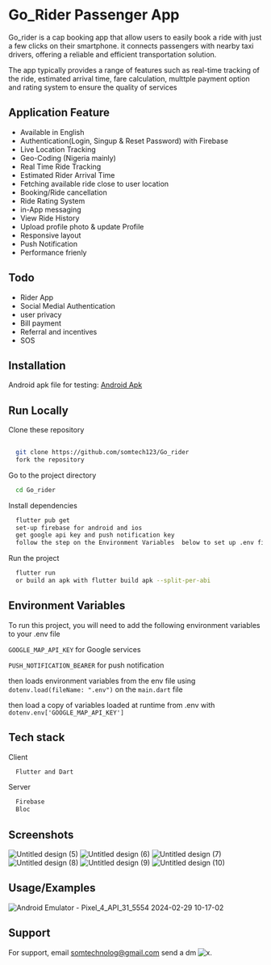
# Go_Rider Passenger App

Go_rider is a cap booking app that allow users to easily book a ride with just a few clicks on their smartphone. it connects passengers with nearby taxi drivers, offering a reliable and efficient transportation solution.

The app typically provides a range of features such as real-time tracking of the ride, estimated arrival time, fare calculation, multtple payment option and rating system to ensure the quality of services
## Application Feature

- Available in English
- Authentication(Login, Singup & Reset Password) with Firebase
- Live Location Tracking
- Geo-Coding (Nigeria mainly)
- Real Time Ride Tracking
- Estimated Rider Arrival Time
- Fetching available ride close to user location
- Booking/Ride cancellation
- Ride Rating System
- in-App messaging
- View Ride History 
- Upload profile photo & update Profile
- Responsive layout
- Push Notification
- Performance frienly
## Todo

- Rider App
- Social Medial Authentication
- user privacy
- Bill payment 
- Referral and incentives
- SOS
## Installation

Android apk file for testing:
[Android Apk](https://drive.google.com/file/d/1B_HPh_uFyTZuw-qh1pgAOFL7cVH028Ac/view?usp=sharing)
## Run Locally


Clone these repository

```bash
  
  git clone https://github.com/somtech123/Go_rider
  fork the repository
```

Go to the project directory

```bash
  cd Go_rider
```

Install dependencies

```bash
  flutter pub get
  set-up firebase for android and ios 
  get google api key and push notification key
  follow the step on the Environment Variables  below to set up .env file 
```

Run the project 

```bash
  flutter run 
  or build an apk with flutter build apk --split-per-abi
```

## Environment Variables

To run this project, you will need to add the following environment variables to your .env file

`GOOGLE_MAP_API_KEY` for Google services

`PUSH_NOTIFICATION_BEARER` for push notification


then loads environment variables from the env file using 
`dotenv.load(fileName: ".env")` on the `main.dart` file 

then load a copy of variables loaded at runtime from .env with 
`dotenv.env['GOOGLE_MAP_API_KEY']`
## Tech stack

Client
```bash
  Flutter and Dart 
```

Server
```bash
  Firebase 
  Bloc
```
## Screenshots

![Untitled design (5)](https://github.com/somtech123/Go_rider/assets/100732124/76bd987f-7c09-48cb-9ec2-6789ddb94be9)
![Untitled design (6)](https://github.com/somtech123/Go_rider/assets/100732124/a1ee27a3-d346-4087-ae27-1ef4465c0641)
![Untitled design (7)](https://github.com/somtech123/Go_rider/assets/100732124/d6313ea6-4e08-4ae3-86f9-51de3731c481)
![Untitled design (8)](https://github.com/somtech123/Go_rider/assets/100732124/4138b2b5-379f-49a4-9ac1-d2179f2853af)
![Untitled design (9)](https://github.com/somtech123/Go_rider/assets/100732124/82461b1c-c401-4d00-b104-4fb6c975ade0)
![Untitled design (10)](https://github.com/somtech123/Go_rider/assets/100732124/f388b175-e3db-44c3-9f06-4bddaea386bf)
## Usage/Examples

![Android Emulator - Pixel_4_API_31_5554 2024-02-29 10-17-02](https://github.com/somtech123/Go_rider/assets/100732124/f80618d3-13a0-4ed2-8f07-9a6933688cee)


## Support

For support, email somtechnolog@gmail.com 
send a dm  ![x](https://img.shields.io/twitter/follow/somtech2001).

